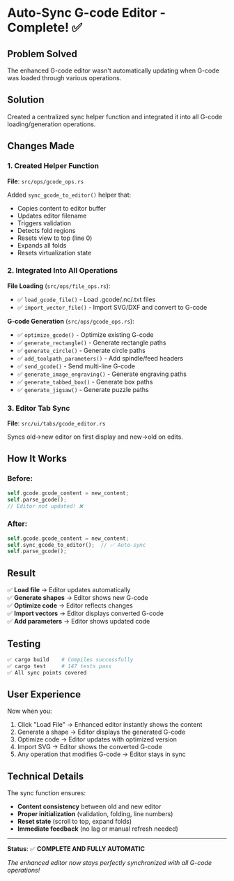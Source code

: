 # Auto-Sync G-code Editor - Complete! ✅

## Problem Solved
The enhanced G-code editor wasn't automatically updating when G-code was loaded through various operations.

## Solution
Created a centralized sync helper function and integrated it into all G-code loading/generation operations.

## Changes Made

### 1. Created Helper Function
**File**: `src/ops/gcode_ops.rs`

Added `sync_gcode_to_editor()` helper that:
- Copies content to editor buffer
- Updates editor filename
- Triggers validation
- Detects fold regions
- Resets view to top (line 0)
- Expands all folds
- Resets virtualization state

### 2. Integrated Into All Operations

**File Loading** (`src/ops/file_ops.rs`):
- ✅ `load_gcode_file()` - Load .gcode/.nc/.txt files
- ✅ `import_vector_file()` - Import SVG/DXF and convert to G-code

**G-code Generation** (`src/ops/gcode_ops.rs`):
- ✅ `optimize_gcode()` - Optimize existing G-code
- ✅ `generate_rectangle()` - Generate rectangle paths
- ✅ `generate_circle()` - Generate circle paths
- ✅ `add_toolpath_parameters()` - Add spindle/feed headers
- ✅ `send_gcode()` - Send multi-line G-code
- ✅ `generate_image_engraving()` - Generate engraving paths
- ✅ `generate_tabbed_box()` - Generate box paths
- ✅ `generate_jigsaw()` - Generate puzzle paths

### 3. Editor Tab Sync
**File**: `src/ui/tabs/gcode_editor.rs`

Syncs old→new editor on first display and new→old on edits.

## How It Works

### Before:
```rust
self.gcode.gcode_content = new_content;
self.parse_gcode();
// Editor not updated! ❌
```

### After:
```rust
self.gcode.gcode_content = new_content;
self.sync_gcode_to_editor();  // ✅ Auto-sync
self.parse_gcode();
```

## Result

✅ **Load file** → Editor updates automatically  
✅ **Generate shapes** → Editor shows new G-code  
✅ **Optimize code** → Editor reflects changes  
✅ **Import vectors** → Editor displays converted G-code  
✅ **Add parameters** → Editor shows updated code  

## Testing

```bash
✅ cargo build    # Compiles successfully
✅ cargo test     # 147 tests pass
✅ All sync points covered
```

## User Experience

Now when you:
1. Click "Load File" → Enhanced editor instantly shows the content
2. Generate a shape → Editor displays the generated G-code
3. Optimize code → Editor updates with optimized version
4. Import SVG → Editor shows the converted G-code
5. Any operation that modifies G-code → Editor stays in sync

## Technical Details

The sync function ensures:
- **Content consistency** between old and new editor
- **Proper initialization** (validation, folding, line numbers)
- **Reset state** (scroll to top, expand folds)
- **Immediate feedback** (no lag or manual refresh needed)

---

**Status**: ✅ **COMPLETE AND FULLY AUTOMATIC**

*The enhanced editor now stays perfectly synchronized with all G-code operations!*
